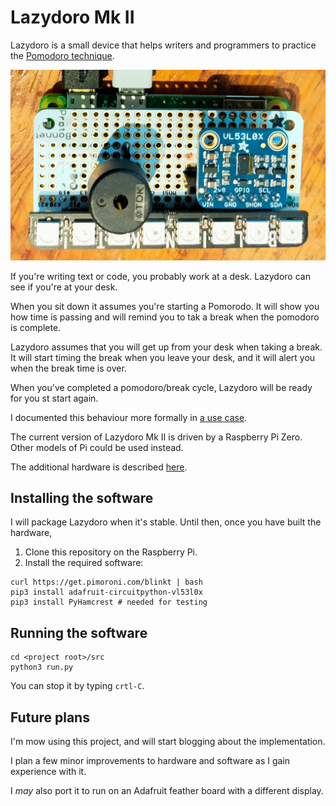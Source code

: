 # Lazydoro Mk II


Lazydoro is a small device that helps writers and programmers to practice the
[Pomodoro technique](https://en.wikipedia.org/wiki/Pomodoro_Technique).

![Lazydoro Mk II hardware](docs/img/lazydoro.jpg)

If you're writing text or code, you probably work at a desk. Lazydoro can see if you're at your desk.

When you sit down it assumes you're starting a Pomorodo. It will show you how time is passing and will remind you 
to tak a break when the pomodoro is complete.

Lazydoro assumes that you will get up from your desk when taking a break.
It will start timing the break when you leave your desk, and it will alert you when the break time is over.

When you've completed a pomodoro/break cycle, Lazydoro will be ready for you st start again.

I documented this behaviour more formally in [a use case](docs/use-case.md).

The current version of Lazydoro Mk II is driven by a Raspberry Pi Zero. Other models of Pi could be used instead.

The additional hardware  is described [here](docs/hardware.md).

## Installing the software

I will package Lazydoro when it's stable. Until then, once you have built the hardware,

1. Clone this repository on the Raspberry Pi.
2. Install the required software:
```shell
curl https://get.pimoroni.com/blinkt | bash 
pip3 install adafruit-circuitpython-vl53l0x
pip3 install PyHamcrest # needed for testing

```

## Running the software

```shell
cd <project root>/src
python3 run.py
```

You can stop it by typing `crtl-C`.

## Future plans

I'm mow using this project, and will start blogging about the implementation.

I plan a few minor improvements to hardware and software as I gain experience with it. 

I _may_ also port it to run on an Adafruit feather board with a different display.



